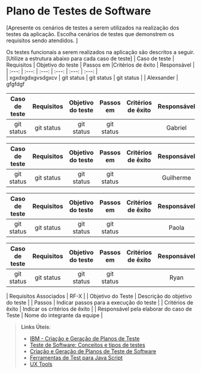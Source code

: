 # Plano de Testes de Software

[Apresente os cenários de testes a serem utilizados na realização dos testes da aplicação. Escolha cenários de testes que demonstrem os requisitos sendo atendidos. ]

Os testes funcionais a serem realizados na aplicação são descritos a seguir. [Utilize a estrutura abaixo para cada caso de teste]
| Caso de teste | Requisitos | Objetivo do teste | Passos em  |Critérios de êxito |   Responsável  |
|     :---:     |    :---:   |       :---:       |     :---:  |      :---:        |    :---:       |  
| xgxdxgdxgvsdgxcv  | git status | git status        | git status |                   |    Alexsander  |  
gfgfdgf

| Caso de teste | Requisitos | Objetivo do teste | Passos em  |Critérios de êxito |   Responsável  |
|     :---:     |    :---:   |       :---:       |     :---:  |      :---:        |    :---:       |  
| git status    | git status | git status        | git status |                   |    Gabriel     |            


| Caso de teste | Requisitos | Objetivo do teste | Passos em  |Critérios de êxito |   Responsável  |
|     :---:     |    :---:   |       :---:       |     :---:  |      :---:        |    :---:       |  
| git status    | git status | git status        | git status |                   |    Guilherme   |



| Caso de teste | Requisitos | Objetivo do teste | Passos em  |Critérios de êxito |   Responsável  |
|     :---:     |    :---:   |       :---:       |     :---:  |      :---:        |    :---:       |  
| git status    | git status | git status        | git status |                   |    Paola       |


| Caso de teste | Requisitos | Objetivo do teste | Passos em  |Critérios de êxito |   Responsável  |
|     :---:     |    :---:   |       :---:       |     :---:  |      :---:        |    :---:       |  
| git status    | git status | git status        | git status |                   |    Ryan        |            




| Requisitos Associados | RF-X |
| Objetivo do Teste | Descrição do objetivo do teste |
| Passos | Indicar passos para a execução do teste |
| Critérios de êxito | Indicar os critérios de êxito  |
| Responsável pela elaborar do caso de Teste | Nome do integrante da equipe |
 
> **Links Úteis**:
> - [IBM - Criação e Geração de Planos de Teste](https://www.ibm.com/developerworks/br/local/rational/criacao_geracao_planos_testes_software/index.html)
> -  [Teste de Software: Conceitos e tipos de testes](https://blog.onedaytesting.com.br/teste-de-software/)
> - [Criação e Geração de Planos de Teste de Software](https://www.ibm.com/developerworks/br/local/rational/criacao_geracao_planos_testes_software/index.html)
> - [Ferramentas de Test para Java Script](https://geekflare.com/javascript-unit-testing/)
> - [UX Tools](https://uxdesign.cc/ux-user-research-and-user-testing-tools-2d339d379dc7)
